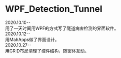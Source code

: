 # WPF_Detection_Tunnel
2020.10.10--  
用了一天时间用WPF的方式写了隧道病害检测的界面软件。  
2020.10.12--  
用MahApps做了界面设计。  
2020.10.27--  
用GRID布局清理了控件结构，随窗体互动。  



